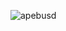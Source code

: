 ![apebusd](https://user-images.githubusercontent.com/121312707/229455455-ea41a24e-9f58-4e61-a29b-4e92853980e1.png)
